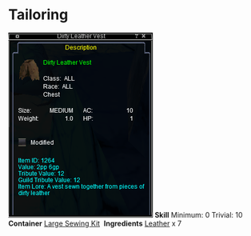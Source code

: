 <!-- TITLE: Dirty Leather Vest -->
<!-- SUBTITLE: Made of dirty leather -->

# Tailoring

![Dirty Leather Vest](/uploads/tailoring/dirty-leather-vest.png "Dirty Leather Vest")
**Skill**
Minimum: 0
Trivial: 10
​
**Container**
[Large Sewing Kit](large-sewing-kit)
​
**Ingredients**
[Leather](leather) x 7